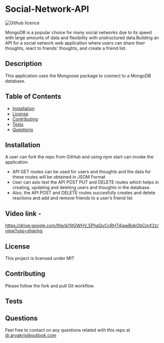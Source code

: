 # Social-Network-API

![Github licence](http://img.shields.io/badge/license-MIT-blue.svg)

MongoDB is a popular choice for many social networks due to its speed with large amounts of data and flexibility with unstructured data.Building an API for a social network web application where users can share their thoughts, react to friends’ thoughts, and create a friend list.

 ## Description

This application uses the Mongoose package to connect to a MongoDB database. 
## Table of Contents 

  * [Installation](#installation)
  * [License](#license)
  * [Contributing](#contributing)
  * [Tests](#tests)
  * [Questions](#questions)


## Installation

 A user can fork the repo from GitHub and using npm start can invoke the application. 

 * API GET routes can be used for users and thoughts and the data for these routes will be obtained in JSOM Format 
 * User can aslo test the API POST PUT and DELETE routes which helps in creating, updating and deleting users and thoughts in the database. 
 * Also, the API POST and DELETE routes succesfully creates and delete reactions and add and remove friends to a user’s friend list

 ## Video link - 
https://drive.google.com/file/d/1jtGWHV_5PhaQvCcRHT4jawBqkObCmX2z/view?usp=sharing

## License 

This project is licensed under MIT



## Contributing

Please follow the fork and pull Git workflow. 

## Tests


## Questions

Feel free to contact on any questions related with this repo at dr.aryakris@outlook.com

